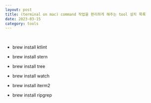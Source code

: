 ```yaml
---
layout: post
title: (terminal on mac) command 작업을 편리하게 해주는 tool 설치 목록
date: 2023-03-15
category: tools
---
```

​
* brew install ktlint

* brew install stern

* brew install tree

* brew install watch

* brew install iterm2

* brew install ripgrep
